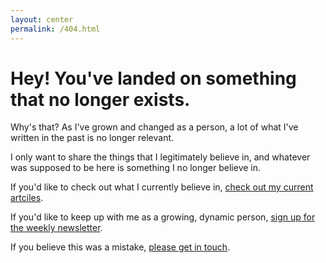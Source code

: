 ```yaml
---
layout: center
permalink: /404.html
---
```


# Hey! You've landed on something that no longer exists.

Why's that? As I've grown and changed as a person, a lot of what I've written in the past is no longer relevant.

I only want to share the things that I legitimately believe in, and whatever was supposed to be here is something I no longer believe in.

If you'd like to check out what I currently believe in, [check out my current artciles](http://rmorabia.com/archive).

If you'd like to keep up with me as a growing, dynamic person, [sign up for the weekly newsletter](http://rmorabia.com).

If you believe this was a mistake, [please get in touch](http://rmorabia.com/contact).
